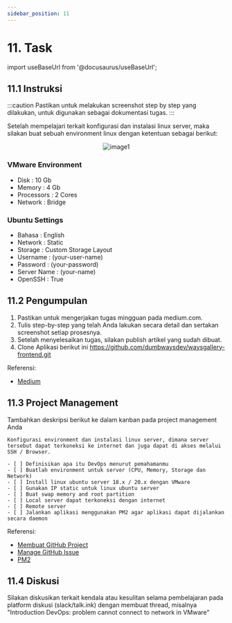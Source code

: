 ```yaml
---
sidebar_position: 11
---
```


# 11. Task

import useBaseUrl from '@docusaurus/useBaseUrl';

## 11.1 Instruksi

:::caution
Pastikan untuk melakukan screenshot step by step yang dilakukan, untuk digunakan sebagai dokumentasi tugas.
:::

Setelah mempelajari terkait konfigurasi dan instalasi linux server, maka silakan buat sebuah environment linux dengan ketentuan sebagai berikut:

<center>
<img alt="image1" src={useBaseUrl('img/docs/w12.png')} />
</center>

### VMware Environment
- Disk       : 10 Gb
- Memory     : 4 Gb
- Processors : 2 Cores
- Network    : Bridge

### Ubuntu Settings
- Bahasa       : English
- Network      : Static
- Storage      : Custom Storage Layout
- Username     : (your-user-name)
- Password     : (your-password)
- Server Name  : (your-name)
- OpenSSH      : True

## 11.2 Pengumpulan
1. Pastikan untuk mengerjakan tugas mingguan pada medium.com.
2. Tulis step-by-step yang telah Anda lakukan secara detail dan sertakan screenshot setiap prosesnya. 
3. Setelah menyelesaikan tugas, silakan publish artikel yang sudah dibuat.
4. Clone Aplikasi berikut ini https://github.com/dumbwaysdev/waysgallery-frontend.git

Referensi:
- [Medium](/Getting-Started/Medium/Medium)

## 11.3 Project Management
Tambahkan deskripsi berikut ke dalam kanban pada project management Anda
```
Konfigurasi environment dan instalasi linux server, dimana server tersebut dapat terkoneksi ke internet dan juga dapat di akses melalui SSH / Browser.

- [ ] Definisikan apa itu DevOps menurut pemahamanmu
- [ ] Buatlah environment untuk server (CPU, Memory, Storage dan Network)
- [ ] Install linux ubuntu server 18.x / 20.x dengan VMware
- [ ] Gunakan IP static untuk linux ubuntu server
- [ ] Buat swap memory and root partition
- [ ] Local server dapat terkoneksi dengan internet
- [ ] Remote server
- [ ] Jalankan aplikasi menggunakan PM2 agar aplikasi dapat dijalankan secara daemon
```

Referensi:
- [Membuat GitHub Project](/Getting-Started/Project-Management/Make-Project-Management)
- [Manage GitHub Issue](/Getting-Started/Project-Management/Issue-Dan-Status-Project)
- [PM2](https://www.npmjs.com/package/pm2)

## 11.4 Diskusi
Silakan diskusikan terkait kendala atau kesulitan selama pembelajaran pada platform diskusi (slack/talk.ink) dengan membuat thread, misalnya "Introduction DevOps: problem cannot connect to network in VMware" 